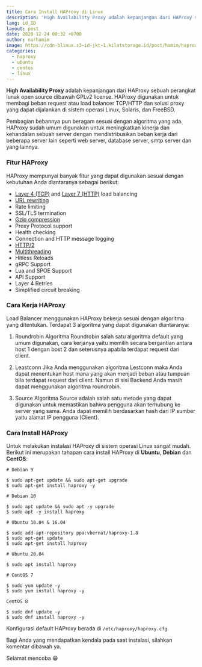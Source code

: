 ```yaml
---
title: Cara Install HAProxy di Linux
description: 'High Availability Proxy adalah kepanjangan dari HAProxy sebuah perangkat lunak open source dibawah GPLv2 license'
lang: id_ID
layout: post
date: 2020-12-24 00:32 +0700
author: nurhamim
image: https://cdn-blinux.s3-id-jkt-1.kilatstorage.id/post/hamim/haproxy.png
categories:
  - haproxy
  - ubuntu
  - centos
  - linux
---
```


**High Availability Proxy** adalah kepanjangan dari HAProxy sebuah perangkat lunak open source dibawah GPLv2 license. HAProxy digunakan untuk membagi beban request atau load balancer TCP/HTTP dan solusi proxy yang dapat dijalankan di sistem operasi Linux, Solaris, dan FreeBSD.

Pembagian bebannya pun beragam sesuai dengan algoritma yang ada. HAProxy sudah umum digunakan untuk meningkatkan kinerja dan kehandalan sebuah server dengan mendistribusikan beban kerja dari beberapa server lain seperti web server, database server, smtp server dan yang lainnya.

### Fitur HAProxy

HAProxy mempunyai banyak fitur yang dapat digunakan sesuai dengan kebutuhan Anda diantaranya sebagai berikut:

- [Layer 4 (TCP)](https://en.wikipedia.org/wiki/Transport_layer) and [Layer 7 (HTTP)](https://en.wikipedia.org/wiki/OSI_model#Layer_7:_Application_Layer) load balancing
- [URL rewriting](https://en.wikipedia.org/wiki/Rewrite_engine)
- Rate limiting
- SSL/TLS termination
- [Gzip compression](https://en.wikipedia.org/wiki/Gzip)
- Proxy Protocol support
- Health checking
- Connection and HTTP message logging
- [HTTP/2](https://en.wikipedia.org/wiki/HTTP/2)
- [Multithreading](https://en.wikipedia.org/wiki/Multithreading_(computer_architecture))
- Hitless Reloads
- gRPC Support
- Lua and SPOE Support
- API Support
- Layer 4 Retries
- Simplified circuit breaking

### Cara Kerja HAProxy

Load Balancer menggunakan HAProxy bekerja sesuai dengan algoritma yang ditentukan. Terdapat 3 algoritma yang dapat digunakan diantaranya:

1. Roundrobin
 Algoritma Roundrobin salah satu algoritma default yang umum digunakan, cara kerjanya yaitu memilih secara bergantian antara host 1 dengan bost 2 dan seterusnya apabila terdapat request dari client.

2. Leastconn
 Jika Anda menggunakan algoritma Lestconn maka Anda dapat menentukan host mana yang akan menjadi beban atau tumpuan bila terdapat request dari client. Namun di sisi Backend Anda masih dapat menggunakan algoritma roundrobin.

3. Source
Algoritma Source adalah salah satu metode yang dapat digunakan untuk memastikan bahwa pengguna akan terhubung ke server yang sama. Anda dapat memilih berdasarkan hash dari IP sumber yaitu alamat IP pengguna (Client).

### Cara Install HAProxy

Untuk melakukan instalasi HAProxy di sistem operasi Linux sangat mudah. Berikut ini merupakan tahapan cara install HAProxy di **Ubuntu**, **Debian** dan **CentOS**:

```console
# Debian 9

$ sudo apt-get update && sudo apt-get upgrade
$ sudo apt-get install haproxy -y

# Debian 10

$ sudo apt update && sudo apt -y upgrade
$ sudo apt -y install haproxy

# Ubuntu 18.04 & 16.04

$ sudo add-apt-repository ppa:vbernat/haproxy-1.8
$ sudo apt-get update
$ sudo apt-get install haproxy

# Ubuntu 20.04 

$ sudo apt install haproxy

# CentOS 7

$ sudo yum update -y
$ sudo yum install haproxy -y

CentOS 8

$ sudo dnf update -y
$ sudo dnf install haproxy -y
```

Konfigurasi default HAProxy berada di `/etc/haproxy/haproxy.cfg`.

Bagi Anda yang mendapatkan kendala pada saat instalasi, silahkan komentar dibawah ya.

Selamat mencoba 😁



